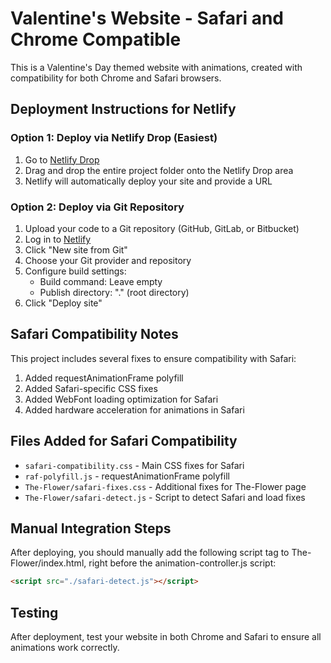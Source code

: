 # Valentine's Website - Safari and Chrome Compatible

This is a Valentine's Day themed website with animations, created with compatibility for both Chrome and Safari browsers.

## Deployment Instructions for Netlify

### Option 1: Deploy via Netlify Drop (Easiest)

1. Go to [Netlify Drop](https://app.netlify.com/drop)
2. Drag and drop the entire project folder onto the Netlify Drop area
3. Netlify will automatically deploy your site and provide a URL

### Option 2: Deploy via Git Repository

1. Upload your code to a Git repository (GitHub, GitLab, or Bitbucket)
2. Log in to [Netlify](https://app.netlify.com/)
3. Click "New site from Git"
4. Choose your Git provider and repository
5. Configure build settings:
   - Build command: Leave empty
   - Publish directory: "." (root directory)
6. Click "Deploy site"

## Safari Compatibility Notes

This project includes several fixes to ensure compatibility with Safari:

1. Added requestAnimationFrame polyfill
2. Added Safari-specific CSS fixes
3. Added WebFont loading optimization for Safari
4. Added hardware acceleration for animations in Safari

## Files Added for Safari Compatibility

- `safari-compatibility.css` - Main CSS fixes for Safari
- `raf-polyfill.js` - requestAnimationFrame polyfill
- `The-Flower/safari-fixes.css` - Additional fixes for The-Flower page
- `The-Flower/safari-detect.js` - Script to detect Safari and load fixes

## Manual Integration Steps

After deploying, you should manually add the following script tag to The-Flower/index.html, right before the animation-controller.js script:

```html
<script src="./safari-detect.js"></script>
```

## Testing

After deployment, test your website in both Chrome and Safari to ensure all animations work correctly.
